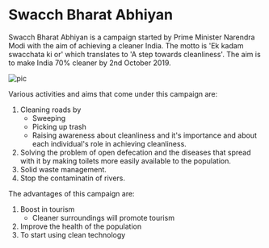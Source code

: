 # Swacch Bharat Abhiyan

Swacch Bharat Abhiyan is a campaign started by Prime Minister Narendra Modi with the aim of achieving a cleaner India.
The motto is 'Ek kadam swacchata ki or' which translates to 'A step towards cleanliness'.
The aim is to make India 70% cleaner by 2nd October 2019.

![pic](https://www.thehindu.com/migration_catalog/article10440836.ece/alternates/FREE_660/Modi_2174086f)

Various activities and aims that come under this campaign are:

1. Cleaning roads by
   * Sweeping
   * Picking up trash
   * Raising awareness about cleanliness and it's importance and about each individual's role in achieving cleanliness.
2. Solving the problem of open defecation and the diseases that spread with it by making toilets more easily available to the population.
3. Solid waste management.  
4. Stop the contaminatin of rivers.

The advantages of this campaign are:
1. Boost in tourism
   * Cleaner surroundings will promote tourism
2. Improve the health of the population
3. To start using clean technology

